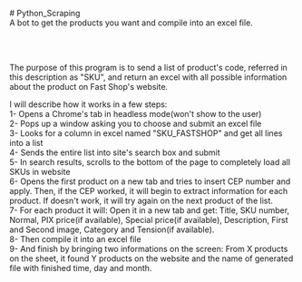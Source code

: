 <p># Python_Scraping<br />A bot to get the products you want and compile into an excel file.</p><p>&nbsp;</p><p><br />The purpose of this program is to send a list of product's code, referred in this description as "SKU", and return an excel with all possible information about the product on Fast Shop's website.</p><p>I will describe how it works in a few steps:<br />1- Opens a Chrome's tab in headless mode(won't show to the user)<br />2- Pops up a window asking you to choose and submit an excel file<br />3- Looks for a column in excel named "SKU_FASTSHOP" and get all lines into a list<br />4- Sends the entire list into site's search box and submit<br />5- In search results, scrolls to the bottom of the page to completely load all SKUs in website<br />6- Opens the first product on a new tab and tries to insert CEP number and apply. Then, if the CEP worked, it will begin to extract information for each product. If doesn't work, it will try again on the next product of the list.<br />7- For each product it will: Open it in a new tab and get: Title, SKU number, Normal, PIX price(if available), Special price(if available), Description, First and Second image, Category and Tension(if available).<br />8- Then compile it into an excel file <br />9- And finish by bringing two informations on the screen: From X products on the sheet, it found Y products on the website and the name of generated file with finished time, day and month.</p>
